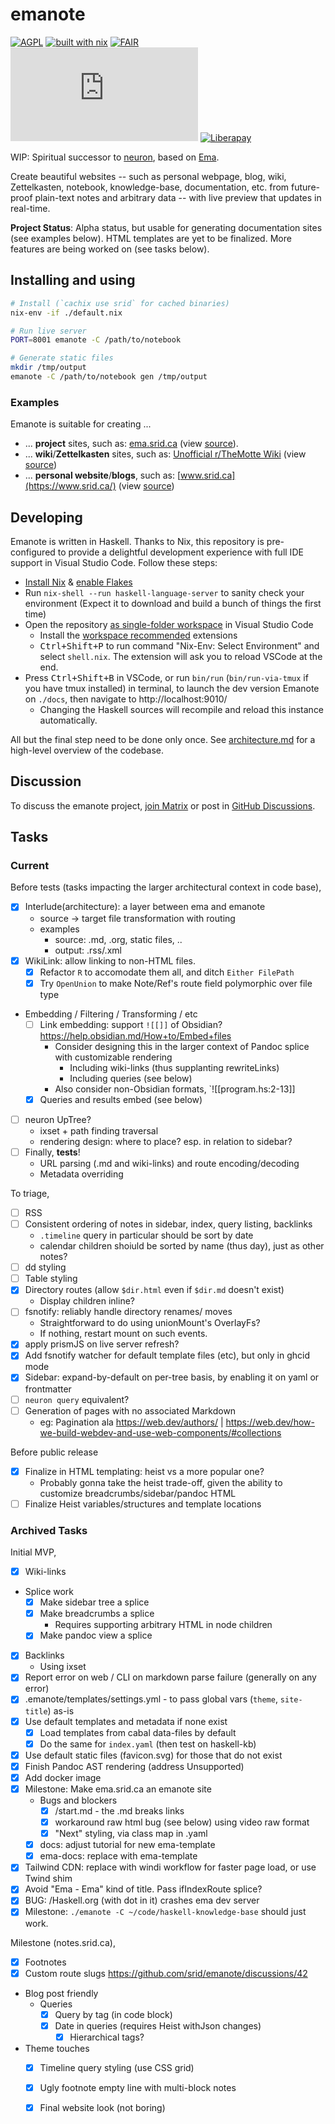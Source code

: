 # emanote

[![AGPL](https://img.shields.io/badge/License-AGPL%20v3-blue.svg)](https://en.wikipedia.org/wiki/Affero_General_Public_License)
[![built with nix](https://img.shields.io/badge/Built_With-Nix-5277C3.svg?logo=nixos&labelColor=73C3D5)](https://builtwithnix.org)
[![FAIR](https://img.shields.io/badge/FAIR-pledge-blue)](https://www.fairforall.org/about/)
[![Matrix](https://img.shields.io/matrix/neuron:matrix.org)](https://app.element.io/#/room/#neuron:matrix.org "Chat on Matrix")
[![Liberapay](https://img.shields.io/liberapay/patrons/srid.svg?logo=liberapay)](https://liberapay.com/srid/donate "Donate using liberapay")

WIP: Spiritual successor to [neuron](https://neuron.zettel.page), based on [Ema](https://ema.srid.ca).

Create beautiful websites -- such as personal webpage, blog, wiki, Zettelkasten, notebook, knowledge-base, documentation, etc. from future-proof plain-text notes and arbitrary data -- with live preview that updates in real-time.

**Project Status**: Alpha status, but usable for generating documentation sites (see examples below). HTML templates are yet to be finalized. More features are being worked on (see tasks below).

## Installing and using

```bash
# Install (`cachix use srid` for cached binaries)
nix-env -if ./default.nix

# Run live server
PORT=8001 emanote -C /path/to/notebook

# Generate static files
mkdir /tmp/output
emanote -C /path/to/notebook gen /tmp/output
```

### Examples

Emanote is suitable for creating ...
* ... **project** sites, such as: [ema.srid.ca](https://ema.srid.ca) (view [source](https://github.com/srid/emanote/tree/master/docs)).
* ... **wiki**/**Zettelkasten** sites, such as: [Unofficial r/TheMotte Wiki](https://themotte.zettel.page/) (view [source](https://github.com/Kuratoro/TheMotte.zettel.page))
* ... **personal website**/**blogs**, such as: [www.srid.ca](https://www.srid.ca/) (view [source](https://github.com/srid/www.srid.ca))

## Developing

Emanote is written in Haskell. Thanks to Nix, this repository is pre-configured to provide a delightful development experience with full IDE support in Visual Studio Code. Follow these steps:

- [Install Nix](https://nixos.org/download.html) & [enable Flakes](https://nixos.wiki/wiki/Flakes)
- Run `nix-shell --run haskell-language-server` to sanity check your environment (Expect it to download and build a bunch of things the first time)
- Open the repository [as single-folder workspace](https://code.visualstudio.com/docs/editor/workspaces#_singlefolder-workspaces) in Visual Studio Code
    - Install the [workspace recommended](https://code.visualstudio.com/docs/editor/extension-marketplace#_workspace-recommended-extensions) extensions
    - <kbd>Ctrl+Shift+P</kbd> to run command "Nix-Env: Select Environment" and select `shell.nix`. The extension will ask you to reload VSCode at the end.
- Press <kbd>Ctrl+Shift+B</kbd> in VSCode, or run `bin/run` (`bin/run-via-tmux` if you have tmux installed) in terminal, to launch the dev version Emanote on `./docs`, then navigate to http://localhost:9010/
  - Changing the Haskell sources will recompile and reload this instance automatically.

All but the final step need to be done only once. See [architecture.md](docs/architecture.md) for a high-level overview of the codebase.

## Discussion

To discuss the emanote project, [join Matrix][matrix] or post in [GitHub Discussions][ghdiscuss].

[matrix]: https://matrix.to/#/#neuron:matrix.org
[ghdiscuss]: https://github.com/srid/emanote/discussions

## Tasks

### Current

Before tests (tasks impacting the larger architectural context in code base),

- [x] Interlude(architecture): a layer between ema and emanote
  - source -> target file transformation with routing
  - examples
    - source: .md, .org, static files, ..
    - output: .rss/.xml
- [x] WikiLink: allow linking to non-HTML files.
  - [x] Refactor `R` to accomodate them all, and ditch `Either FilePath`
  - [x] Try `OpenUnion` to make Note/Ref's route field polymorphic over file type
- Embedding / Filtering / Transforming / etc
  - [ ] Link embedding: support `![[]]` of Obsidian? https://help.obsidian.md/How+to/Embed+files
    - Consider designing this in the larger context of Pandoc splice with customizable rendering 
      - Including wiki-links (thus supplanting rewriteLinks)
      - Including queries (see below)
    - Also consider non-Obsidian formats, `![[program.hs:2-13]]
  - [x] Queries and results embed (see below)
- [ ] neuron UpTree?
  - ixset + path finding traversal
  - rendering design: where to place? esp. in relation to sidebar?
- [ ] Finally, **tests**!
  - URL parsing (.md and wiki-links) and route encoding/decoding
  - Metadata overriding

To triage,

- [ ] RSS
- [ ] Consistent ordering of notes in sidebar, index, query listing, backlinks
  - `.timeline` query in particular should be sort by date
  - calendar children shoiuld be sorted by name (thus day), just as other notes?
- [ ] dd styling
- [ ] Table styling
- [x] Directory routes (allow `$dir.html` even if `$dir.md` doesn't exist)
  - Display children inline?
- [ ] fsnotify: reliably handle directory renames/ moves
  - Straightforward to do using unionMount's OverlayFs?
  - If nothing, restart mount on such events.
- [x] apply prismJS on live server refresh?
- [x] Add fsnotify watcher for default template files (etc), but only in ghcid mode
- [x] Sidebar: expand-by-default on per-tree basis, by enabling it on yaml or frontmatter
- [ ] `neuron query` equivalent?
- [ ] Generation of pages with no associated Markdown
  - eg: Pagination ala https://web.dev/authors/ | https://web.dev/how-we-build-webdev-and-use-web-components/#collections

Before public release

- [x] Finalize in HTML templating: heist vs a more popular one?
  - Probably gonna take the heist trade-off, given the ability to customize breadcrumbs/sidebar/pandoc HTML
- [ ] Finalize Heist variables/structures and template locations

### Archived Tasks

Initial MVP,

- [x] Wiki-links
- Splice work
  - [x] Make sidebar tree a splice
  - [x] Make breadcrumbs a splice
    - Requires supporting arbitrary HTML in node children
  - [x] Make pandoc view a splice
- [x] Backlinks
  - Using ixset
- [x] Report error on web / CLI on markdown parse failure (generally on any error)
- [x] .emanote/templates/settings.yml - to pass global vars (`theme`, `site-title`) as-is
- [x] Use default templates and metadata if none exist
  - [x] Load templates from cabal data-files by default
  - [x] Do the same for `index.yaml` (then test on haskell-kb)
- [x] Use default static files (favicon.svg) for those that do not exist
- [x] Finish Pandoc AST rendering (address Unsupported)
- [x] Add docker image
- [x] Milestone: Make ema.srid.ca an emanote site
  - Bugs and blockers
    - [x] /start.md - the .md breaks links
    - [x] workaround raw html bug (see below) using video raw format
    - [x] "Next" styling, via class map in .yaml
  - [x] docs: adjust tutorial for new ema-template 
  - [x] ema-docs: replace with ema-template
- [x] Tailwind CDN: replace with windi workflow for faster page load, or use Twind shim
- [x] Avoid "Ema - Ema" kind of title. Pass ifIndexRoute splice?
- [x] BUG: /Haskell.org (with dot in it) crashes ema dev server
- [x] Milestone: `./emanote -C ~/code/haskell-knowledge-base` should just work.

Milestone (notes.srid.ca),

- [x] Footnotes
- [x] Custom route slugs https://github.com/srid/emanote/discussions/42
- Blog post friendly
  - Queries
    - [x] Query by tag (in code block)
    - [x] Date in queries (requires Heist withJson changes)
		- [x] Hierarchical tags?
- Theme touches
  - [x] Timeline query styling (use CSS grid)
  - [x] Ugly footnote empty line with multi-block notes
  - [x] Final website look (not boring)

